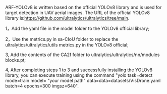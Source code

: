 ARF-YOLOv8 is written based on the official YOLOv8 library and is used for target detection in UAV aerial images. The URL of the official YOLOv8 library is:https://github.com/ultralytics/ultralytics/tree/main.

1，Add the yaml file in the model folder to the YOLOv8 official library;

2，Use the metrics.py in sa-CIoU folder to replace the ultralytics/ultralytics/utils metrics.py in the YOLOv8 official;

3, Add the contents of the CA2f folder to ultralytics/ultralytics/nn/modules blocks.pt;

4, After completing steps 1 to 3 and successfully installing the YOLOv8 library, you can execute training using the command "yolo task=detect mode=train model= "your model path" data=data=datasets/VisDrone.yaml batch=4 epochs=300 imgsz=640".


